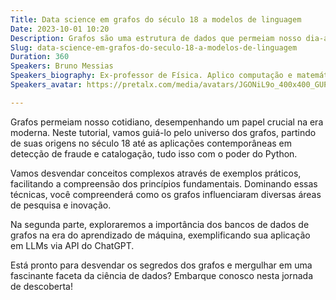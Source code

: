 ```yaml
---
Title: Data science em grafos do século 18 a modelos de linguagem
Date: 2023-10-01 10:20
Description: Grafos são uma estrutura de dados que permeiam nosso dia-a-dia. Nesste tutorial, vamos explorar métodos do século 18 até a construção de bancos de grafo e aplicações em LLMs.
Slug: data-science-em-grafos-do-seculo-18-a-modelos-de-linguagem
Duration: 360
Speakers: Bruno Messias
Speakers_biography: Ex-professor de Física. Aplico computação e matemática para desafios teóricos e práticos. Participei do Google Summer of Code 2021 e sou mentor em 2023, ambos para a Fundação Python. PhD em grafos.
Speakers_avatar: https://pretalx.com/media/avatars/JGONiL9o_400x400_GUP8jTR.jpg

---
```


Grafos permeiam nosso cotidiano, desempenhando um papel crucial na era moderna. Neste tutorial, vamos guiá-lo pelo universo dos grafos, partindo de suas origens no século 18 até as aplicações contemporâneas em detecção de fraude e catalogação, tudo isso com o poder do Python.

Vamos desvendar conceitos complexos através de exemplos práticos, facilitando a compreensão dos princípios fundamentais. Dominando essas técnicas, você compreenderá como os grafos influenciaram diversas áreas de pesquisa e inovação.

Na segunda parte, exploraremos a importância dos bancos de dados de grafos na era do aprendizado de máquina, exemplificando sua aplicação em LLMs via API do ChatGPT.

Está pronto para desvendar os segredos dos grafos e mergulhar em uma fascinante faceta da ciência de dados? Embarque conosco nesta jornada de descoberta!